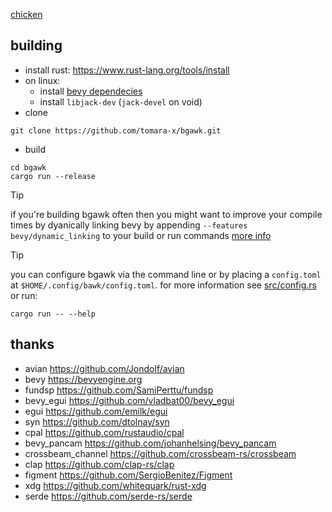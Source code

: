 [chicken](https://www.youtube.com/watch?v=pNiKW_f5ytM&t=19s)

## building

- install rust: https://www.rust-lang.org/tools/install
- on linux:
    - install [bevy dependecies](https://github.com/bevyengine/bevy/blob/latest/docs/linux_dependencies.md)
    - install `libjack-dev` (`jack-devel` on void)
- clone
```
git clone https://github.com/tomara-x/bgawk.git
```
- build
```
cd bgawk
cargo run --release
```

> [!TIP]
> if you're building bgawk often then you might want to improve your compile times by dyanically linking bevy
> by appending `--features bevy/dynamic_linking` to your build or run commands
> [more info](https://bevyengine.org/learn/quick-start/getting-started/setup/#enable-fast-compiles-optional)

> [!TIP]
> you can configure bgawk via the command line or by placing a `config.toml` at `$HOME/.config/bawk/config.toml`.
> for more information see [src/config.rs](./src/config.rs) or run:
> ```
> cargo run -- --help
> ```

## thanks

- avian https://github.com/Jondolf/avian
- bevy https://bevyengine.org
- fundsp https://github.com/SamiPerttu/fundsp
- bevy_egui https://github.com/vladbat00/bevy_egui
- egui https://github.com/emilk/egui
- syn https://github.com/dtolnay/syn
- cpal https://github.com/rustaudio/cpal
- bevy_pancam https://github.com/johanhelsing/bevy_pancam
- crossbeam_channel https://github.com/crossbeam-rs/crossbeam
- clap https://github.com/clap-rs/clap
- figment https://github.com/SergioBenitez/Figment
- xdg https://github.com/whitequark/rust-xdg
- serde https://github.com/serde-rs/serde
